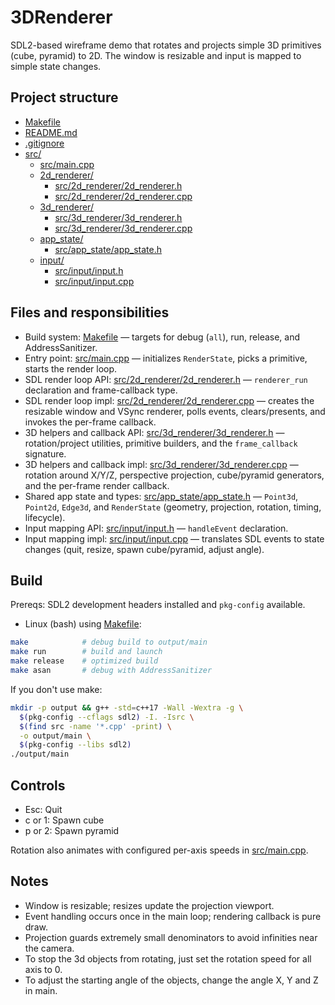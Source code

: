 # 3DRenderer

SDL2-based wireframe demo that rotates and projects simple 3D primitives (cube, pyramid) to 2D. The window is resizable and input is mapped to simple state changes.

## Project structure

- [Makefile](Makefile)
- [README.md](README.md)
- [.gitignore](.gitignore)
- [src/](src/)
  - [src/main.cpp](src/main.cpp)
  - [2d_renderer/](src/2d_renderer/)
    - [src/2d_renderer/2d_renderer.h](src/2d_renderer/2d_renderer.h)
    - [src/2d_renderer/2d_renderer.cpp](src/2d_renderer/2d_renderer.cpp)
  - [3d_renderer/](src/3d_renderer/)
    - [src/3d_renderer/3d_renderer.h](src/3d_renderer/3d_renderer.h)
    - [src/3d_renderer/3d_renderer.cpp](src/3d_renderer/3d_renderer.cpp)
  - [app_state/](src/app_state/)
    - [src/app_state/app_state.h](src/app_state/app_state.h)
  - [input/](src/input/)
    - [src/input/input.h](src/input/input.h)
    - [src/input/input.cpp](src/input/input.cpp)

## Files and responsibilities

- Build system: [Makefile](Makefile) — targets for debug (`all`), run, release, and AddressSanitizer.
- Entry point: [src/main.cpp](src/main.cpp) — initializes `RenderState`, picks a primitive, starts the render loop.
- SDL render loop API: [src/2d_renderer/2d_renderer.h](src/2d_renderer/2d_renderer.h) — `renderer_run` declaration and frame-callback type.
- SDL render loop impl: [src/2d_renderer/2d_renderer.cpp](src/2d_renderer/2d_renderer.cpp) — creates the resizable window and VSync renderer, polls events, clears/presents, and invokes the per-frame callback.
- 3D helpers and callback API: [src/3d_renderer/3d_renderer.h](src/3d_renderer/3d_renderer.h) — rotation/project utilities, primitive builders, and the `frame_callback` signature.
- 3D helpers and callback impl: [src/3d_renderer/3d_renderer.cpp](src/3d_renderer/3d_renderer.cpp) — rotation around X/Y/Z, perspective projection, cube/pyramid generators, and the per-frame render callback.
- Shared app state and types: [src/app_state/app_state.h](src/app_state/app_state.h) — `Point3d`, `Point2d`, `Edge3d`, and `RenderState` (geometry, projection, rotation, timing, lifecycle).
- Input mapping API: [src/input/input.h](src/input/input.h) — `handleEvent` declaration.
- Input mapping impl: [src/input/input.cpp](src/input/input.cpp) — translates SDL events to state changes (quit, resize, spawn cube/pyramid, adjust angle).

## Build

Prereqs: SDL2 development headers installed and `pkg-config` available.

- Linux (bash) using [Makefile](Makefile):

```bash
make            # debug build to output/main
make run        # build and launch
make release    # optimized build
make asan       # debug with AddressSanitizer
```

If you don't use make:

```bash
mkdir -p output && g++ -std=c++17 -Wall -Wextra -g \
  $(pkg-config --cflags sdl2) -I. -Isrc \
  $(find src -name '*.cpp' -print) \
  -o output/main \
  $(pkg-config --libs sdl2)
./output/main
```

## Controls

- Esc: Quit
- c or 1: Spawn cube
- p or 2: Spawn pyramid

Rotation also animates with configured per-axis speeds in [src/main.cpp](src/main.cpp).

## Notes

- Window is resizable; resizes update the projection viewport.
- Event handling occurs once in the main loop; rendering callback is pure draw.
- Projection guards extremely small denominators to avoid infinities near the camera.
- To stop the 3d objects from rotating, just set the rotation speed for all axis to 0.
- To adjust the starting angle of the objects, change the angle X, Y and Z in main.
